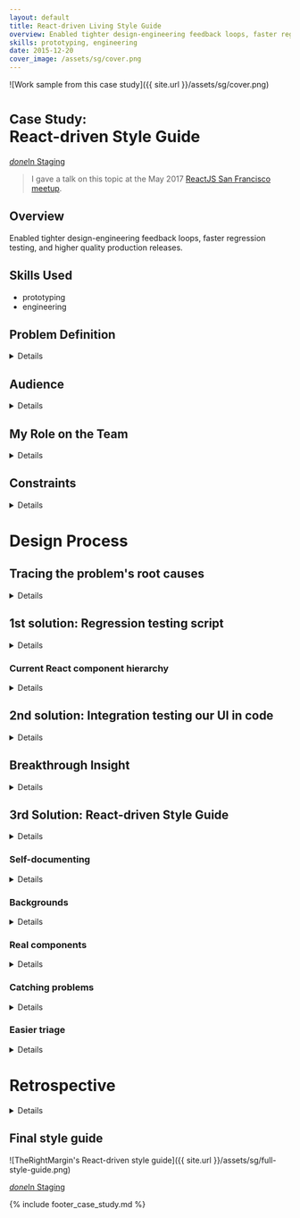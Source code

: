 ```yaml
---
layout: default
title: React-driven Living Style Guide
overview: Enabled tighter design-engineering feedback loops, faster regression testing, and higher quality production releases.
skills: prototyping, engineering
date: 2015-12-20
cover_image: /assets/sg/cover.png
---
```


![Work sample from this case study]({{ site.url }}/assets/sg/cover.png)

# <small>Case Study:</small> <br />React-driven Style Guide

<a href="https://www.therightmargin.com/?ref=avkux" type="button" class="btn btn-secondary" target="_blank"><i class="material-icons">done</i>In Staging</a>

> I gave a talk on this topic at the May 2017 [ReactJS San Francisco meetup](https://www.meetup.com/ReactJS-San-Francisco/events/232716790/).

## Overview

Enabled tighter design-engineering feedback loops, faster regression testing, and higher quality production releases.

## Skills Used

* prototyping
* engineering

## Problem Definition

<details>

  <p>
    At TheRightMargin's early startup phase, we followed a rapid design and development cycle for our online writing product. We shipped fixes and features every two weeks while still validating our business model.
  </p>

  <p>
    While our new front-end architecture of <a href="https://facebook.github.io/react/">React.js</a> components sped up ideation and development, our design consistency and quality suffered. Our product evolved so quickly that many states weren't designed for, taken into account in the code, and missed during our equally rapid-fire regression testing.
  </p>

  <blockquote>
    <p>
      Problem: How can we set a baseline of design quality without sacrificing startup speed?
    </p>
  </blockquote>

</details>

## Audience

<details>
  <p>
    Our audience for this quality problem was our small, fast-moving startup team whose mistakes cascaded to a subpar product experience.
  </p>
</details>

## My Role on the Team

<details>

  <p>
    As Senior UX Designer &amp; Engineer, I worked on a team of four:
  </p>

  <ul>

    <li>
      with our UX Designer to create tighter design-engineering feedback loops
    </li>

    <li>
      with our full-stack engineer to define the smallest amount of effort to solve the problem
    </li>

    <li>
      with our founder to reshape how we explored new features and regression tested what was implemented
    </li>

  </ul>

</details>

## Constraints

<details>
  <p>
    The primary constraint was scope. The team acknowledged the design quality problem but struggled with how much time or effort to devote to improving it.
  </p>
</details>

# Design Process

## Tracing the problem's root causes

<details>

  <p>
    Initial discussions led to the following insights:
  </p>

  <ul>

    <li>
      regression testing tends to take too long and thus the team hesitates doing a thorough job (Founder)
    </li>

    <li>
      click testing all possible states is time-consuming (UX Designer)
    </li>

    <li>
      regression testing uncovers problems that may have been designed and engineered for earlier in the process (me)
    </li>

  </ul>

</details>

## 1st solution: Regression testing script

<details>

  <p>
    If regression testing is valuable but time-consuming, can we solve this problem with a script or checklist? Here are the areas of the product you should check. I wrote a script that enumerated basic product interactions—largely <abbr title="Create, Read, Update, and Delete">CRUD</abbr>. The script became a checklist in a recurring Trello card that we could use for regression testing every two weeks.
  </p>

  <p>
    While exhaustive, the script's length only reinforced that regression testing was a lot of work. Everyone, myself included, felt intimidated by the long list. It also didn't address how problems could be found earlier.
  </p>

  <blockquote>
    <p>
      Observation: the checklist begged to be nested by product feature or area, which usually mirrored a React component or set of nested components
    </p>
  </blockquote>

</details>

### Current React component hierarchy

<details>
  <p>
    <img src="{{ site.url }}/assets/sg/hierarchy.jpg" alt="Current React component hierarchy">
  </p>
</details>

## 2nd solution: Integration testing our UI in code

<details>

  <p>
    Could we transform my regression testing script from the previous solution to a set of integration tests for our interface? I explored testing our interface in code as an option with our full-stack engineer. From our past experience:
  </p>

  <ul>

    <li>
      integration tests are generally slower to write due to their dependence on particular markup, even if React components generate the markup
    </li>

    <li>
      integration tests are generally slower to execute, though faster than manual click testing a regression build
    </li>

    <li>
      integration tests quickly become outdated, as the underlying markup changes
    </li>

    <li>
      this may be an especially poor investment of time given how rapidly our product is evolving
    </li>

  </ul>

  <blockquote>
    <p>
      Observation: developing React components addresses some of the pains of traditional DOM-based integration testing
    </p>
  </blockquote>

</details>

## Breakthrough Insight

<details>


  <p>
    I took a step back and saw a connection between these points:
  </p>

  <ul>
    <li>click testing all possible states is time-consuming (UX Designer)</li>
  </ul>

  <p>
    &hellip;because this requires remembering. But a regression testing script is an intimidating way to jog your memory.
  </p>

  <ul>

    <li>
      <p>
        Observation: the checklist begged to be nested by product feature or area, which usually mirrored a React component or set of nested components
      </p>
    </li>

    <li>
      <p>
        integration tests are generally slower to write due to their dependence on particular markup, even if React components generate the markup
      </p>
    </li>

  </ul>

  <blockquote>
    <p>
      Couldn't there be a happy middle between a <em>static script</em> that you have to act on and <em>fully-automated test suite</em> that becomes quickly outdated?
    </p>
  </blockquote>

</details>

## 3rd Solution: React-driven Style Guide

<details>

  <p>
    Given that React components can be:
  </p>

  <ol>

    <li>
      initially rendered via a series of properties (props)
    </li>

    <li>
      and then transformed (state)
    </li>

  </ol>

  <p>
    let's render each component of our main interface separately, with all likely properties.
  </p>

  <p>
    This would be a way to visually enumerate all the ways a component can begin. It would still be up to someone to click test but at least they begin from a complete set of initial possibilities. They don't have to remember them or reference them from a long script. Furthermore, properties are much easier to maintain and update than markup, so the maintenance cost is much lower than traditional integration tests. We're trading code-level thoroughness for a faster jumping off point.
  </p>

</details>

### Self-documenting

<details>

  <p>
    I built the style guide to be self-documenting, every component is grouped by name and documents it's own properties:
  </p>

  <p>
    <img src="{{ site.url }}/assets/sg/first-components.png" alt="example components with props">
  </p>

</details>

### Backgrounds

<details>

  <p>
    Different background colors support various background colors and help find what should be white vs. transparent:
  </p>

  <p>
    <img src="{{ site.url }}/assets/sg/bg-1.png" alt="picking a new background">
  </p>

  <p>
    <img src="{{ site.url }}/assets/sg/bg-2.png" alt="the new background applied">
  </p>

</details>

### Real components

<details>

  <p>
    Because each rendered component is an actual part of our app, they can be a quick way to test things like hover states and interactivity:
  </p>

  <p>
    <img src="{{ site.url }}/assets/sg/interact-component.gif" alt="interacting with a component">
  </p>

</details>

### Catching problems

<details>

  <p>
    New visual bugs, inconsistencies, and states that weren't designed or implemented are quick to spot:
  </p>

  <p>
    <img src="{{ site.url }}/assets/sg/bug.png" alt="inconsistencies">
  </p>

</details>

### Easier triage

<details>
  <p>
    The style guide is available at an admin-only URL available on production, staging, and local servers. This makes bugs easier to reproduce, isolate, and fix, based on what code is running.
  </p>
</details>

# Retrospective

<details>

  <p>
    The style guide became our de-facto launching point for discussing new features and designs. It became much easier to see where things can move or what may be affected. Design critiques and feedback loops tightened. The React-driven style guide sped up regression testing and we shipped more consistently designed features.
  </p>

  <p>
    If I were to repeat this process, I would consider new open source tools that emerged to solve similar problems, such as <a href="https://storybooks.js.org/">React Storybook</a>.
  </p>

  <blockquote>
    <p>
      I gave a talk on this topic at the May 2017 <a href="https://www.meetup.com/ReactJS-San-Francisco/events/232716790/">ReactJS San Francisco meetup</a>.
    </p>
  </blockquote>

</details>

## Final style guide

![TheRightMargin's React-driven style guide]({{ site.url }}/assets/sg/full-style-guide.png)

<a href="https://www.therightmargin.com/?ref=avkux" type="button" class="btn btn-secondary" target="_blank"><i class="material-icons">done</i>In Staging</a>

{% include footer_case_study.md %}
